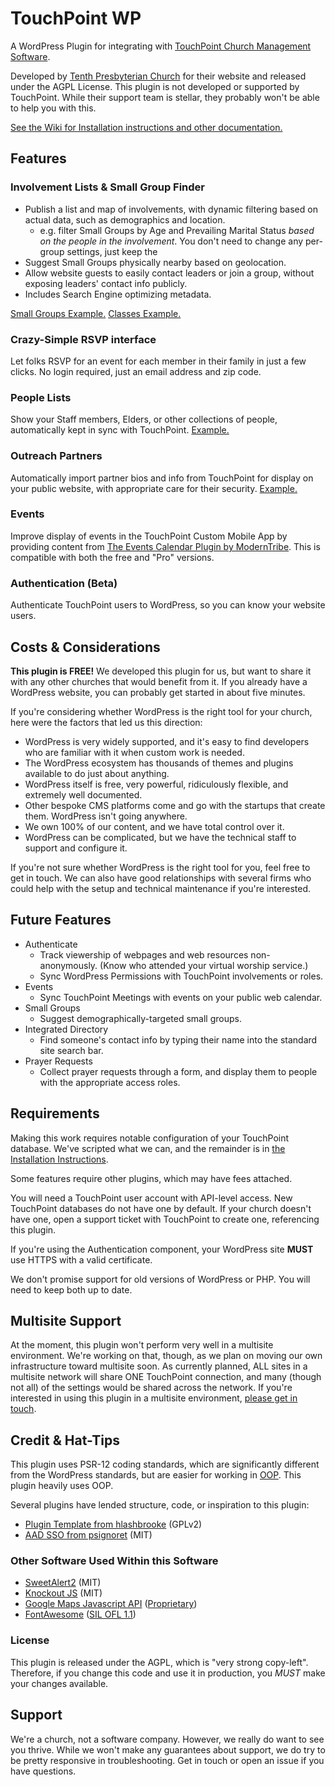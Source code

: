 # TouchPoint WP
A WordPress Plugin for integrating with [TouchPoint Church Management Software](https://github.com/bvcms/bvcms).

Developed by [Tenth Presbyterian Church](https://tenth.org) for their website and released under the AGPL License. This
plugin is not developed or supported by TouchPoint.  While their support team is stellar, they probably won't be able to
help you with this.

[See the Wiki for Installation instructions and other documentation.](https://github.com/TenthPres/TouchPoint-WP/wiki)

## Features
### Involvement Lists & Small Group Finder
- Publish a list and map of involvements, with dynamic filtering based on actual data, such as demographics and location.
  - e.g. filter Small Groups by Age and Prevailing Marital Status *based on the people in the involvement*.  You don't 
  need to change any per-group settings, just keep the 
- Suggest Small Groups physically nearby based on geolocation.
- Allow website guests to easily contact leaders or join a group, without exposing leaders' contact info publicly.
- Includes Search Engine optimizing metadata. 

[Small Groups Example.](https://www.tenth.org/smallgroups)
[Classes Example.](https://www.tenth.org/abs)

### Crazy-Simple RSVP interface
Let folks RSVP for an event for each member in their family in just a few clicks.
No login required, just an email address and zip code.

### People Lists
Show your Staff members, Elders, or other collections of people, automatically kept in sync with TouchPoint.
[Example.](https://www.tenth.org/about/staff)

### Outreach Partners
Automatically import partner bios and info from TouchPoint for display on your public website, with 
appropriate care for their security.
[Example.](https://www.tenth.org/outreach/partners)

### Events
Improve display of events in the TouchPoint Custom Mobile App by providing content from [The Events Calendar Plugin by
ModernTribe](https://theeventscalendar.com/).  This is compatible with both the free and "Pro" versions.

### Authentication (Beta)
Authenticate TouchPoint users to WordPress, so you can know your website users. 

## Costs & Considerations

**This plugin is FREE!**  We developed this plugin for us, but want to share it with any other churches that would
benefit from it.  If you already have a WordPress website, you can probably get started in about five minutes.

If you're considering whether WordPress is the right tool for your church, here were the factors that led us this
direction:
- WordPress is very widely supported, and it's easy to find developers who are familiar with it when custom work is
  needed.
- The WordPress ecosystem has thousands of themes and plugins available to do just about anything.
- WordPress itself is free, very powerful, ridiculously flexible, and extremely well documented.
- Other bespoke CMS platforms come and go with the startups that create them.  WordPress isn't going anywhere.
- We own 100% of our content, and we have total control over it.
- WordPress can be complicated, but we have the technical staff to support and configure it.

If you're not sure whether WordPress is the right tool for you, feel free to get in touch.  We can also have good 
relationships with several firms who could help with the setup and technical maintenance if you're interested.

## Future Features
- Authenticate
    - Track viewership of webpages and web resources non-anonymously.  (Know who attended your virtual worship service.)
    - Sync WordPress Permissions with TouchPoint involvements or roles.
- Events
    - Sync TouchPoint Meetings with events on your public web calendar.
- Small Groups
    - Suggest demographically-targeted small groups.
- Integrated Directory
    - Find someone's contact info by typing their name into the standard site search bar.
- Prayer Requests
  - Collect prayer requests through a form, and display them to people with the appropriate access roles.

## Requirements

Making this work requires notable configuration of your TouchPoint database.  We've scripted what we can, and the
remainder is in [the Installation Instructions](https://github.com/TenthPres/TouchPoint-WP/wiki/Installation).

Some features require other plugins, which may have fees attached.

You will need a TouchPoint user account with API-level access. New TouchPoint databases do not have one by default. 
If your church doesn't have one, open a support ticket with TouchPoint to create one, referencing this plugin.

If you're using the Authentication component, your WordPress site **MUST** use HTTPS with a valid certificate.

We don't promise support for old versions of WordPress or PHP.  You will need to keep both up to date.

## Multisite Support

At the moment, this plugin won't perform very well in a multisite environment.  We're working on that, though, as we 
plan on moving our own infrastructure toward multisite soon.  As currently planned, ALL sites in a multisite network 
will share ONE TouchPoint connection, and many (though not all) of the settings would be shared across the network.  If 
you're interested in using this plugin in a multisite environment, [please get in touch](mailto:jkurtz@tenth.org). 

## Credit & Hat-Tips

This plugin uses PSR-12 coding standards, which are significantly different from the WordPress standards, but are easier
for working in [OOP](https://en.wikipedia.org/wiki/Object-oriented_programming).  This plugin heavily uses OOP.

Several plugins have lended structure, code, or inspiration to this plugin:
- [Plugin Template from hlashbrooke](https://github.com/hlashbrooke/WordPress-Plugin-Template) (GPLv2)
- [AAD SSO from psignoret](https://github.com/psignoret/aad-sso-wordpress) (MIT)

### Other Software Used Within this Software
- [SweetAlert2](https://sweetalert2.github.io/) (MIT)
- [Knockout JS](https://knockoutjs.com/) (MIT)
- [Google Maps Javascript API](https://developers.google.com/maps/documentation/javascript/overview) 
  ([Proprietary](https://developers.google.com/terms))
- [FontAwesome](https://fontawesome.com/) ([SIL OFL 1.1](http://scripts.sil.org/OFL))

### License
This plugin is released under the AGPL, which is "very strong copy-left".  Therefore, if you change this code and use it
in production, you *MUST* make your changes available.

## Support
We're a church, not a software company.  However, we really do want to see you thrive.  While we won't make any 
guarantees about support, we do try to be pretty responsive in troubleshooting. Get in touch or open an issue if you 
have questions. 